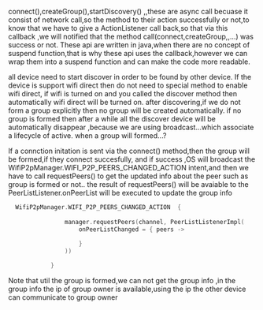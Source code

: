 connect(),createGroup(),startDiscovery() ,,these are async call becuase it consist of
network call,so the method to their action successfully or not,to know that we have to 
give a ActionListener call back,so that via this callback ,we will  notified that
the method call(connect,createGroup,,...) was success or not.
These api are written in java,when there are no concept of suspend function,that is why
these api uses the callback,however we can wrap them into a suspend function and can make
the code more  readable.


all device  need to start discover in order to be found by other device.
If the device is support wifi direct then do not need to special method to enable wifi direct,
if wifi is turned on and you called the discover method then automatically wifi direct will be turned on.
after discovering,if we do not form a group explicitly then no group will be created automatically.
if no group is formed then after a while all the discover device will be automatically disappear ,because we 
are using broadcast...which associate a lifecycle of active.
when a group will formed...?

If a connction initation is sent via the connect() method,then the group will be formed,if they connect succesfully,
and if success ,OS will broadcast the WifiP2pManager.WIFI_P2P_PEERS_CHANGED_ACTION intent,and then we have to 
call requestPeers() to get the updated info about the peer such as group is formed or not.. 
the result of  requestPeers() will be avaiable to the   PeerListListener.onPeerList will be executed to update the group info
```kotlin
  WifiP2pManager.WIFI_P2P_PEERS_CHANGED_ACTION  {
      
                manager.requestPeers(channel, PeerListListenerImpl(
                    onPeerListChanged = { peers ->
                        
                    }
                ))

            }
```
Note that util the group is formed,we can not get the group info ,in the group info the ip of group owner 
is available,using the ip the other device can communicate to group owner
